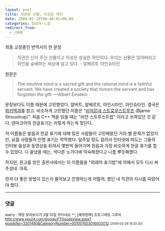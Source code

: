 ```yaml
---
layout: post
title: 직관은 선물, 이성은 하인
date: 2009-02-18T08:40:01+00:00
categories: 일상의-느낌
redirect_from:
  - /900
---
```


최종 교정중인 번역서의 한 문장

> 직관은 신이 주신 선물이고 이성은 성실한 하인이다. 우리는 선물은 잊어버리고 하인을 숭배하는 세상에 살고 있다. - 알베르트 아인슈타인

원문은

> The intuitive mind is a sacred gift and the rational mind is a faithful servant. We have created a society that honors the servant and has forgotten the gift. —Albert Einstein

문장보다도 이름 때문에 고민했었다. 알버트, 알베르트, 아인시타인, 아인슈타인. 결국은 <a href="http://ko.wikipedia.org/wiki/%EC%95%84%EC%9D%B8%EC%8A%88%ED%83%80%EC%9D%B8" target="_blank">위키백과</a>를 참고. 비슷하게 고민했던 이름은 "<a href="http://ko.wikipedia.org/wiki/%EB%B9%84%EC%95%BC%EB%84%A4_%EC%8A%A4%ED%8A%B8%EB%A1%AD%EC%8A%A4%ED%8A%B8%EB%A3%B9" target="_blank">비야르네 스트로우스트루프</a> (Bjarne Stroustrup)". 처음 C++ 책을 읽을 때는 "비얀 스트루스트럽" 이라고 쓰여있던 것 같다. 덴마크어의 한글표기는 저렇게 하는게 맞단다<b>.</b>

저 이름들은 발음과 한글 표기에 대해 많은 사람들이 고민해왔던 거라 별 문제가 없었지만, 요즘 사람들의 인명 표기는 막막했다. 일주일 정도 걸려서 인터넷에 떠도는 그들의 인터뷰 음성과 동영상을 뒤져서 몇번씩 들어가며 원음과 가장 비슷하게 한글 표기를 할 수 있었다. 다 끝냈을 때는, 색다른 노가다에 익숙해졌다고 나름 뿌듯해했다.

하지만, 원고를 받은 출판사에서는 이 이름들을 "외래어 표기법"에 의해서 모두 다시 써주셨네. 아흑.

먼저 더 좋은 방법이 있는지 물어보고 진행하는게 어떨까, 했던 내 직관의 지시를 따랐어야 했다.

* * *

### 댓글



<!--- cmt:1187 --->
<!--- mail: --->
<!--- parent:0 --->

<small class=comment>warry : 책방 찾아보다가 3월 10일 부터네요 ^^;  [예약판매] 프로그래밍 그루비 http://www.yes24.com/Goods/FTGoodsView.aspx?goodsNo=3301480&CategoryNumber=001001003016003012 <small>(2009-02-28 19:20:20)</small></small>

